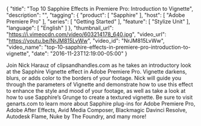 {
  "title": "Top 10 Sapphire Effects in Premiere Pro: Introduction to Vignette",
  "description": "",
  "tagging": {
    "product": [
      "Sapphire"
    ],
    "host": [
      "Adobe Premiere Pro"
    ],
    "series": [
      "Getting Started"
    ],
    "feature": [
      "Stylize Unit"
    ],
    "language": [
      "English"
    ]
  },
  "thumbnail_url": "https://i.vimeocdn.com/video/603214178_640.jpg",
  "video_url": "https://youtu.be/NrJM815LvWw",
  "video_id": "NrJM815LvWw",
  "video_name": "top-10-sapphire-effects-in-premiere-pro-introduction-to-vignette",
  "date": "2016-11-23T12:19:00-05:00"
}

Join Nick Harauz of clipsandhandles.com as he takes an introductory look at
the Sapphire Vignette effect in Adobe Premiere Pro. Vignette darkens, blurs,
or adds color to the borders of your footage. Nick will guide you through the
parameters of Vignette and demonstrate how to use this effect to enhance the
style and mood of your footage, as well as take a look at how to use
Sapphire’s Grunge to create a textured vignette. Be sure to visit genarts.com
to learn more about Sapphire plug-ins for Adobe Premiere Pro, Adobe After
Effects, Avid Media Composer, Blackmagic Davinci Resolve, Autodesk Flame, Nuke
by The Foundry, and many more!
